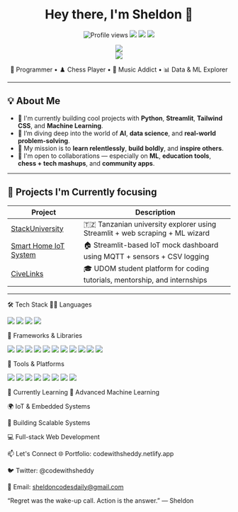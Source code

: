 
<h1 align="center">Hey there, I'm Sheldon 👋</h1>

<p align="center">
  <img src="https://komarev.com/ghpvc/?username=zuck30&style=for-the-badge&color=blueviolet" alt="Profile views" />
  <img src="https://img.shields.io/badge/Code-Python-blue?style=for-the-badge&logo=python&logoColor=white" />
  <img src="https://img.shields.io/badge/Machine%20Learning-🔥-red?style=for-the-badge" />
  <img src="https://img.shields.io/badge/Made%20with-❤️-pink?style=for-the-badge" />
</p>

<p align="center">
  <img src="https://github-readme-stats.vercel.app/api?username=zuck30&show_icons=true&theme=radical&hide=prs&count_private=true" />
  <br>
  <img src="https://github-readme-streak-stats.herokuapp.com/?user=zuck30&theme=radical" />
</p>

<p align="center">
  🧠 Programmer • ♟️ Chess Player • 🎵 Music Addict • 📊 Data & ML Explorer
</p>

---

## 💡 About Me

- 🔭 I'm currently building cool projects with **Python**, **Streamlit**, **Tailwind CSS**, and **Machine Learning**.
- 🌱 I’m diving deep into the world of **AI**, **data science**, and **real-world problem-solving**.
- 🧠 My mission is to **learn relentlessly**, **build boldly**, and **inspire others**.
- 💞️ I'm open to collaborations — especially on **ML**, **education tools**, **chess + tech mashups**, and **community apps**.

---

## 🚀 Projects I'm Currently focusing

| Project | Description |
|--------|-------------|
| [StackUniversity](https://github.com/zuck30/stackuniversity) | 🇹🇿 Tanzanian university explorer using Streamlit + web scraping + ML wizard |
| [Smart Home IoT System](#) | 🏠 Streamlit-based IoT mock dashboard using MQTT + sensors + CSV logging |
| [CiveLinks](#) | 🎓 UDOM student platform for coding tutorials, mentorship, and internships |

---
🛠️ Tech Stack
👨‍💻 Languages
<p> <img src="https://img.shields.io/badge/Python-3776AB?style=flat-square&logo=python&logoColor=white" /> <img src="https://img.shields.io/badge/JavaScript-F7DF1E?style=flat-square&logo=javascript&logoColor=black" /> <img src="https://img.shields.io/badge/HTML5-E34F26?style=flat-square&logo=html5&logoColor=white" /> <img src="https://img.shields.io/badge/C/C++-00599C?style=flat-square&logo=c%2B%2B&logoColor=white" /> </p>
🧰 Frameworks & Libraries
<p> <img src="https://img.shields.io/badge/Streamlit-FF4B4B?style=flat-square&logo=streamlit&logoColor=white" /> <img src="https://img.shields.io/badge/Pandas-150458?style=flat-square&logo=pandas&logoColor=white" /> <img src="https://img.shields.io/badge/Tailwind_CSS-38B2AC?style=flat-square&logo=tailwind-css&logoColor=white" /> <img src="https://img.shields.io/badge/BeautifulSoup-004C3F?style=flat-square&logo=python&logoColor=white" /> <img src="https://img.shields.io/badge/Paho_MQTT-FF9800?style=flat-square&logo=raspberrypi&logoColor=white" /> <img src="https://img.shields.io/badge/React-20232A?style=flat-square&logo=react&logoColor=61DAFB" /> <img src="https://img.shields.io/badge/Numpy-013243?style=flat-square&logo=numpy&logoColor=white" /> <img src="https://img.shields.io/badge/scikit--learn-F7931E?style=flat-square&logo=scikitlearn&logoColor=white" /> <img src="https://img.shields.io/badge/PyTorch-EE4C2C?style=flat-square&logo=pytorch&logoColor=white" /> <img src="https://img.shields.io/badge/Matplotlib-11557C?style=flat-square&logo=plotly&logoColor=white" /> <img src="https://img.shields.io/badge/WordCloud-29B6F6?style=flat-square&logo=cloudflare&logoColor=white" /> </p>
🧪 Tools & Platforms
<p> <img src="https://img.shields.io/badge/Git-F05032?style=flat-square&logo=git&logoColor=white" /> <img src="https://img.shields.io/badge/GitHub-181717?style=flat-square&logo=github&logoColor=white" /> <img src="https://img.shields.io/badge/Figma-F24E1E?style=flat-square&logo=figma&logoColor=white" /> <img src="https://img.shields.io/badge/VS%20Code-007ACC?style=flat-square&logo=visual-studio-code&logoColor=white" /> <img src="https://img.shields.io/badge/Linux-FCC624?style=flat-square&logo=linux&logoColor=black" /> <img src="https://img.shields.io/badge/macOS-000000?style=flat-square&logo=apple&logoColor=white" /> <img src="https://img.shields.io/badge/Zsh-89e051?style=flat-square&logo=gnu-bash&logoColor=white" /> <img src="https://img.shields.io/badge/Bash-4EAA25?style=flat-square&logo=gnu-bash&logoColor=white" /> </p>


🧠 Currently Learning
🧠 Advanced Machine Learning

🌍 IoT & Embedded Systems

💼 Building Scalable Systems

💻 Full-stack Web Development

📫 Let's Connect
🌐 Portfolio: codewithsheddy.netlify.app

🐦 Twitter: @codewithsheddy

💌 Email: sheldoncodesdaily@gmail.com

“Regret was the wake-up call. Action is the answer.” — Sheldon




